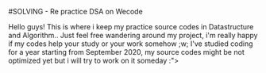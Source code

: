 

#SOLVING - Re practice DSA on Wecode



Hello guys! This is where i keep my practice source codes in Datastructure and Algorithm.. Just feel free wandering around my project, i'm really happy if my codes help your study or your work somehow ;w; I've studied coding for a year starting from September 2020, my source codes might be not optimized yet but i will try to work on it someday :">
                                                                                                                        
